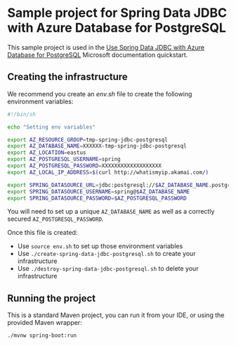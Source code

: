 # Sample project for Spring Data JDBC with Azure Database for PostgreSQL

This sample project is used in the [Use Spring Data JDBC with Azure Database for PostgreSQL](https://docs.microsoft.com/azure/developer/java/spring-framework/configure-spring-data-jdbc-with-azure-postgresql/?WT.mc_id=github-microsoftsamples-judubois) Microsoft documentation quickstart.

## Creating the infrastructure

We recommend you create an *env.sh* file to create the following environment variables:

```bash
#!/bin/sh

echo "Setting env variables"

export AZ_RESOURCE_GROUP=tmp-spring-jdbc-postgresql
export AZ_DATABASE_NAME=XXXXXX-tmp-spring-jdbc-postgresql
export AZ_LOCATION=eastus
export AZ_POSTGRESQL_USERNAME=spring
export AZ_POSTGRESQL_PASSWORD=XXXXXXXXXXXXXXXXXXX
export AZ_LOCAL_IP_ADDRESS=$(curl http://whatismyip.akamai.com/)

export SPRING_DATASOURCE_URL=jdbc:postgresql://$AZ_DATABASE_NAME.postgres.database.azure.com:5432/demo
export SPRING_DATASOURCE_USERNAME=spring@$AZ_DATABASE_NAME
export SPRING_DATASOURCE_PASSWORD=$AZ_POSTGRESQL_PASSWORD
```

You will need to set up a unique `AZ_DATABASE_NAME` as well as a correctly secured `AZ_POSTGRESQL_PASSWORD`.

Once this file is created:

- Use `source env.sh` to set up those environment variables
- Use `./create-spring-data-jdbc-postgresql.sh` to create your infrastructure
- Use `./destroy-spring-data-jdbc-postgresql.sh` to delete your infrastructure

## Running the project

This is a standard Maven project, you can run it from your IDE, or using the provided Maven wrapper:

```bash
./mvnw spring-boot:run
```
